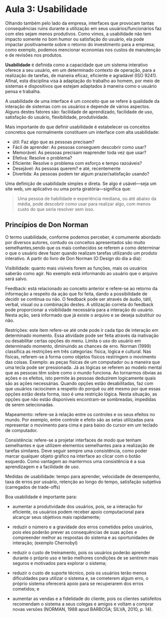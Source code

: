 # Aula 3: Usabilidade

Olhando também pelo lado da empresa, interfaces que provocam tantas consequências ruins durante a utilização em seus usuários/funcionários faz com eles sejam menos produtivos. Como vimos, a usabilidade não tem impacto somente no bom humor ou satisfação do usuário, ela pode impactar positivamente sobre o retorno do investimento para a empresa; como exemplo, podemos mencionar economias nos custos de manutenção e de revisões nos produtos.

**Usabilidade** é definida como a capacidade que um sistema interativo oferece a seu usuário, em um determinado contexto de operação, para a realização de tarefas, de maneira eficaz, eficiente e agradável (ISO 9241). Afinal, esta disciplina visa à adaptação do trabalho ao homem, por meio de sistemas e dispositivos que estejam adaptados à maneira como o usuário pensa e trabalha.

A usabilidade de uma interface é um conceito que se refere à qualidade da interação de sistemas com os usuários e depende de vários aspectos. Alguns destes fatores são: facilidade de aprendizado, facilidade de uso, satisfação do usuário, flexibilidade, produtividade.

Mais importante do que definir usabilidade é estabelecer os conceitos concretos que normalmente constituem um interface com alta usabilidade:

* útil: Faz algo que as pessoas precisam?
* Fácil de aprender: As pessoas conseguem descobrir como usar?
* Memorável: As pessoas precisam reaprender toda vez que usar?
* Efetiva: Resolve o problema?
* Eficiente: Resolve o problema com esforço e tempo razoáveis?
* Desejável: As pessoas querem? e até, recentemente
* Divertida: As pessoas podem ter algum prazer/satisfação usando?

Uma definição de usabilidade simples e direta. Se algo é usável—seja um site web, um aplicativo ou uma porta giratória—significa que:

> Uma pessoa de habilidade e experiência mediana, ou até abaixo da média, pode descobrir como usar para realizar algo, com menos custo do que seria resolver sem isso.

## Princípios de Don Norman

O termo usabilidade, conforme podemos perceber, é comumente abordado por diversos autores, contudo os conceitos apresentados são muito semelhantes,sendo que os mais conhecidos se referem a como determinar o que o usuário deve fazer quando realizam tarefas utilizando um produto interativo. A partir do livro de Don Norman (O Design do dia a dia):

Visibilidade: quanto mais visíveis forem as funções, mais os usuários saberão como agir. No exemplo está informando ao usuário que o arquivo será salvo.

Feedback: está relacionado ao conceito anterior e refere-se ao retorno da informação a respeito da ação que foi feita, dando a possibilidade de decidir se continua ou não. O feedback pode ser através de áudio, tátil, verbal, visual ou a combinação destes. A utilização correta do feedback pode proporcionar a visibilidade necessária para a interação do usuário. Nesta ação, será informado que já existe o arquivo e se deseja substituir ou não.

Restrições: este item refere-se até onde pode ir cada tipo de interação em determinado momento. Essa atividade pode ser feita através da inativação ou desabilitar certas opções do menu. Limita o uso do usuário em determinado momento, diminuindo as chances de erro. Norman (1999) classifica as restrições em três categorias: física, lógica e cultural. Nas físicas, referem-se à forma como objetos físicos restringem o movimento das coisas. Exemplo: as peças físicas de um computador ou a maneira que uma tecla pode ser pressionada. Já as lógicas se referem ao modelo mental que as pessoas têm sobre como o mundo funciona. Ao tornarmos óbvias as ações e os efeitos, isto permite às pessoas deduzirem logicamente quais são as ações necessárias. Quando opções estão desabilitadas, faz com que usuários raciocinem a respeito do porquê ou até mesmo por que essas opções estão desta forma, isso é uma restrição lógica. Nesta situação, as opções que não estão disponíveis encontram-se sombreadas, impedidas de serem selecionadas.

Mapeamento: refere-se à relação entre os controles e os seus efeitos no mundo. Por exemplo, entre controle e efeito são as setas utilizadas para representar o movimento para cima e para baixo do cursor em um teclado de computador.

Consistência: refere-se a projetar interfaces de modo que tenham semelhantes e que utilizem elementos semelhantes para a realização de tarefas similares. Deve seguir sempre uma consistência, como poder marcar qualquer objeto gráfico na interface ao clicar com o botão esquerdo. Como vantagem ao mantermos uma consistência é a sua aprendizagem e a facilidade de uso.

Medidas de usabilidade: tempo para aprender, velocidade de desempenho, taxa de erros por usuário, retenção ao longo do tempo, satisfação subjetiva (carregados de trade-offs)


Boa usabilidade é importante para:

* aumentar a produtividade dos usuários, pois, se a interação for eficiente, os usuários podem receber apoio computacional para alcançar seus objetivos mais rapidamente;

* reduzir o número e a gravidade dos erros cometidos pelos usuários, pois eles poderão prever as consequências de suas ações e compreender melhor as respostas do sistema e as oportunidades de interação; (exemplo Chernobyl)

* reduzir o custo de treinamento, pois os usuários poderão aprender durante o próprio uso e terão melhores condições de se sentirem mais seguros e motivados para explorar o sistema;

* reduzir o custo de suporte técnico, pois os usuários terão menos dificuldades para utilizar o sistema e, se cometerem algum erro, o próprio sistema oferecerá apoio para se recuperarem dos erros cometidos; e

* aumentar as vendas e a fidelidade do cliente, pois os clientes satisfeitos recomendam o sistema a seus colegas e amigos e voltam a comprar novas versões (NORMAN, 1988 apud BARBOSA; SILVA, 2010, p. 14).


